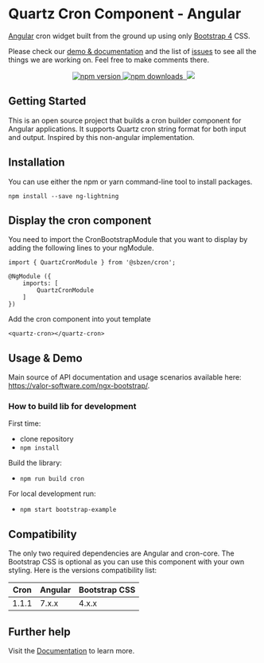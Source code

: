 # Quartz Cron Component - Angular

[Angular](https://angular.io/) cron widget built from the ground up using only [Bootstrap 4](https://getbootstrap.com/) CSS.

Please check our [demo & documentation](https://ng-bootstrap.github.io) and the list of
[issues](https://github.com/ng-bootstrap/ng-bootstrap/issues) to see all the things we are working on. Feel free to make comments there.

<p align="center">
	<a href="https://badge.fury.io/js/ngx-bootstrap">
		<img
			src="https://badge.fury.io/js/ngx-bootstrap.svg"
			alt="npm version">
	</a>
	<a href="https://npmjs.org/ngx-bootstrap">
		<img
			src="https://img.shields.io/npm/dm/ngx-bootstrap.svg"
			alt="npm downloads">
	</a>
	<a href="https://travis-ci.org/valor-software/ngx-bootstrap">
		<img
			alt=""
			src="https://travis-ci.org/valor-software/ngx-bootstrap.svg?branch=development">
	</a>
	<a
		target="_blank"
		href="https://opencollective.com/ngx-bootstrap">
		<img src="https://opencollective.com/ngx-bootstrap/tiers/backer/badge.svg?label=backer&color=brightgreen">
	</a>
</p>

## Getting Started

This is an open source project that builds a cron builder component for Angular applications.
It supports Quartz cron string format for both input and output.
Inspired by this non-angular implementation.

## Installation
You can use either the npm or yarn command-line tool to install packages.
```
npm install --save ng-lightning
```

## Display the cron component
You need to import the CronBootstrapModule that you want to display by adding the following lines to your ngModule.

```
import { QuartzCronModule } from '@sbzen/cron';

@NgModule ({
	imports: [
		QuartzCronModule
	]
})
```
Add the cron component into yout template
```
<quartz-cron></quartz-cron>
```

## Usage & Demo
Main source of API documentation and usage scenarios available here: https://valor-software.com/ngx-bootstrap/.

### How to build lib for development

First time:
 - clone repository
 - `npm install`

Build the library:
 - `npm run build cron`

For local development run:
 - `npm start bootstrap-example`

## Compatibility

The only two required dependencies are Angular and cron-core.
The Bootstrap CSS is optional as you can use this component with your own styling.
Here is the versions compatibility list:

| Cron          |    Angular    |  Bootstrap CSS |
| ------------- | ------------- | -------------- |
| 1.1.1         | 7.x.x         | 4.x.x          |


## Further help

Visit the [Documentation](https://nx.dev/angular) to learn more.
